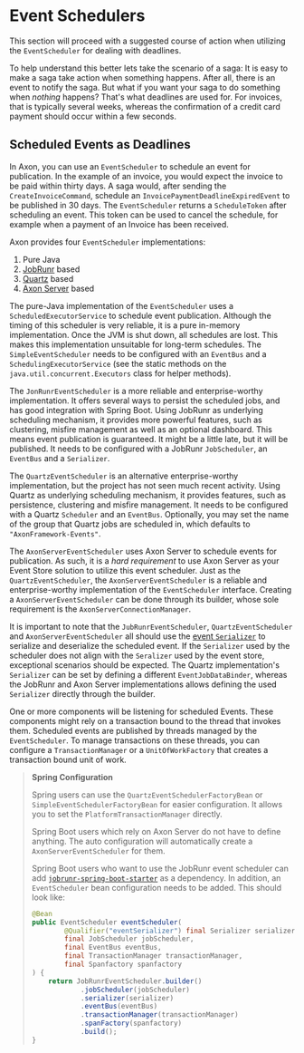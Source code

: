 # Event Schedulers

This section will proceed with a suggested course of action when utilizing the `EventScheduler` for dealing with deadlines.

To help understand this better lets take the scenario of a saga: 
It is easy to make a saga take action when something happens. 
After all, there is an event to notify the saga. But what if you want your saga to do something when _nothing_ happens? 
That's what deadlines are used for. 
For invoices, that is typically several weeks, whereas the confirmation of a credit card payment should occur within a few seconds.

## Scheduled Events as Deadlines

In Axon, you can use an `EventScheduler` to schedule an event for publication. In the example of an invoice, you would expect the invoice to be paid within thirty days. A saga would, after sending the `CreateInvoiceCommand`, schedule an `InvoicePaymentDeadlineExpiredEvent` to be published in 30 days. The `EventScheduler` returns a `ScheduleToken` after scheduling an event. This token can be used to cancel the schedule, for example when a payment of an Invoice has been received.

Axon provides four `EventScheduler` implementations:

 1. Pure Java
 2. [JobRunr](https://www.jobrunr.io/) based
 3. [Quartz](http://www.quartz-scheduler.org/) based
 4. [Axon Server](../../axon-server/introduction.md) based

The pure-Java implementation of the `EventScheduler` uses a `ScheduledExecutorService` to schedule event publication. 
Although the timing of this scheduler is very reliable, it is a pure in-memory implementation. 
Once the JVM is shut down, all schedules are lost. 
This makes this implementation unsuitable for long-term schedules.
The `SimpleEventScheduler` needs to be configured with an `EventBus` and a `SchedulingExecutorService` \(see the static methods on the `java.util.concurrent.Executors` class for helper methods\).

The `JonRunrEventScheduler` is a more reliable and enterprise-worthy implementation.
It offers several ways to persist the scheduled jobs, and has good integration with Spring Boot.
Using JobRunr as underlying scheduling mechanism, it provides more powerful features, such as clustering, misfire management as well as an optional dashboard.
This means event publication is guaranteed. It might be a little late, but it will be published.
It needs to be configured with a JobRunr `JobScheduler`, an `EventBus` and a `Serializer`.

The `QuartzEventScheduler` is an alternative enterprise-worthy implementation, but the project has not seen much recent activity. 
Using Quartz as underlying scheduling mechanism, it provides features, such as persistence, clustering and misfire management.
It needs to be configured with a Quartz `Scheduler` and an `EventBus`. 
Optionally, you may set the name of the group that Quartz jobs are scheduled in, which defaults to `"AxonFramework-Events"`.

The `AxonServerEventScheduler` uses Axon Server to schedule events for publication.
As such, it is a *hard requirement* to use Axon Server as your Event Store solution to utilize this event scheduler.
Just as the `QuartzEventScheduler`, the `AxonServerEventScheduler` is a reliable and enterprise-worthy implementation of the `EventScheduler` interface.
Creating a `AxonServerEventScheduler` can be done through its builder, whose sole requirement is the `AxonServerConnectionManager`.

It is important to note that the `JubRunrEventScheduler`, `QuartzEventScheduler` and `AxonServerEventScheduler` all should use the [event `Serializer`](../serialization.md#event-serialization) to serialize and deserialize the scheduled event.
If the `Serializer` used by the scheduler does not align with the `Seralizer` used by the event store, exceptional scenarios should be expected.
The Quartz implementation's `Serializer` can be set by defining a different `EventJobDataBinder`, whereas the JobRunr and Axon Server implementations allows defining the used `Serializer` directly through the builder.

One or more components will be listening for scheduled Events. 
These components might rely on a transaction bound to the thread that invokes them. 
Scheduled events are published by threads managed by the `EventScheduler`. 
To manage transactions on these threads, you can configure a `TransactionManager` or a `UnitOfWorkFactory` that creates a transaction bound unit of work.

> **Spring Configuration**
>
> Spring users can use the `QuartzEventSchedulerFactoryBean` or `SimpleEventSchedulerFactoryBean` for easier configuration. 
> It allows you to set the `PlatformTransactionManager` directly.
>
> Spring Boot users which rely on Axon Server do not have to define anything.
> The auto configuration will automatically create a `AxonServerEventScheduler` for them.
> 
> Spring Boot users who want to use the JobRunr event scheduler can add [`jobrunr-spring-boot-starter`](https://mvnrepository.com/artifact/org.jobrunr/jobrunr-spring-boot-starter) as a dependency.
> In addition, an `EventScheduler` bean configuration needs to be added. This should look like:
> ```java
> @Bean
> public EventScheduler eventScheduler(
>         @Qualifier("eventSerializer") final Serializer serializer,
>         final JobScheduler jobScheduler,
>         final EventBus eventBus,
>         final TransactionManager transactionManager,
>         final Spanfactory spanfactory
> ) {
>     return JobRunrEventScheduler.builder()
>             .jobScheduler(jobScheduler)
>             .serializer(serializer)
>             .eventBus(eventBus)
>             .transactionManager(transactionManager)
>             .spanFactory(spanfactory)
>             .build();
> }
> ```

